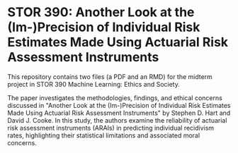 # STOR 390: Another Look at the (Im-)Precision of Individual Risk Estimates Made Using Actuarial Risk Assessment Instruments
This repository contains two files (a PDF and an RMD) for the midterm project in STOR 390 Machine Learning: Ethics and Society.

The paper investigates the methodologies, findings, and ethical concerns discussed in "Another Look at the (Im-)Precision of Individual Risk Estimates Made Using Actuarial Risk Assessment Instruments" by Stephen D. Hart and David J. Cooke. In this study, the authors examine the reliability of actuarial risk assessment instruments (ARAIs) in predicting individual recidivism rates, highlighting their statistical limitations and associated moral concerns.
